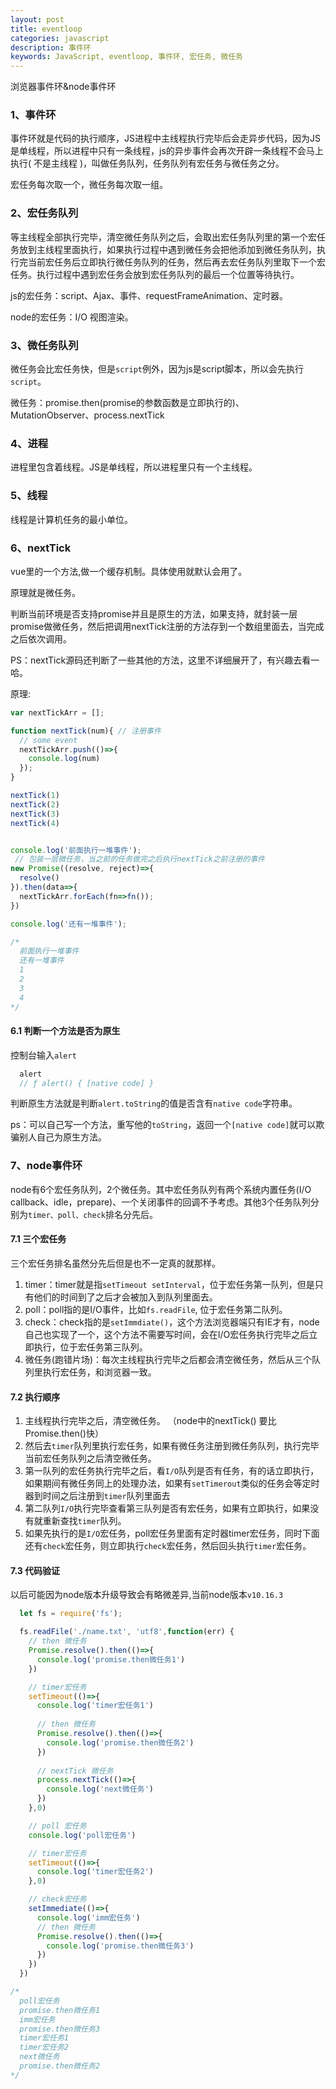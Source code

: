 ```yaml
---
layout: post
title: eventloop
categories: javascript
description: 事件环
keywords: JavaScript, eventloop, 事件环, 宏任务, 微任务
---
```


浏览器事件环&node事件环


### 1、事件环

事件环就是代码的执行顺序，JS进程中主线程执行完毕后会走异步代码，因为JS是单线程，所以进程中只有一条线程，js的异步事件会再次开辟一条线程不会马上执行( 不是主线程 )，叫做任务队列，任务队列有宏任务与微任务之分。

宏任务每次取一个，微任务每次取一组。

### 2、宏任务队列

等主线程全部执行完毕，清空微任务队列之后，会取出宏任务队列里的第一个宏任务放到主线程里面执行，如果执行过程中遇到微任务会把他添加到微任务队列，执行完当前宏任务后立即执行微任务队列的任务，然后再去宏任务队列里取下一个宏任务。执行过程中遇到宏任务会放到宏任务队列的最后一个位置等待执行。

js的宏任务：script、Ajax、事件、requestFrameAnimation、定时器。

node的宏任务：I/O 视图渲染。

### 3、微任务队列

微任务会比宏任务快，但是`script`例外，因为js是script脚本，所以会先执行`script`。

微任务：promise.then(promise的参数函数是立即执行的)、 MutationObserver、process.nextTick


### 4、进程

进程里包含着线程。JS是单线程，所以进程里只有一个主线程。


### 5、线程

线程是计算机任务的最小单位。


### 6、nextTick

vue里的一个方法,做一个缓存机制。具体使用就默认会用了。

原理就是微任务。

判断当前环境是否支持promise并且是原生的方法，如果支持，就封装一层promise做微任务，然后把调用nextTick注册的方法存到一个数组里面去，当完成之后依次调用。

PS：nextTick源码还判断了一些其他的方法，这里不详细展开了，有兴趣去看一哈。

原理:

```js
var nextTickArr = [];

function nextTick(num){ // 注册事件
  // some event
  nextTickArr.push(()=>{
    console.log(num)
  });
}

nextTick(1)
nextTick(2)
nextTick(3)
nextTick(4)


console.log('前面执行一堆事件');
 // 包装一层微任务，当之前的任务做完之后执行nextTick之前注册的事件
new Promise((resolve, reject)=>{
  resolve()
}).then(data=>{
  nextTickArr.forEach(fn=>fn());
})

console.log('还有一堆事件');

/*
  前面执行一堆事件
  还有一堆事件
  1
  2
  3
  4
*/
```

#### 6.1 判断一个方法是否为原生

控制台输入`alert`

```js
  alert
  // ƒ alert() { [native code] }
```

判断原生方法就是判断`alert.toString`的值是否含有`native code`字符串。

ps：可以自己写一个方法，重写他的`toString`，返回一个`[native code]`就可以欺骗别人自己为原生方法。


### 7、node事件环

node有6个宏任务队列，2个微任务。其中宏任务队列有两个系统内置任务(I/O callback、idle，prepare)、一个关闭事件的回调不予考虑。其他3个任务队列分别为`timer、poll、check`排名分先后。


#### 7.1 三个宏任务

三个宏任务排名虽然分先后但是也不一定真的就那样。

1. timer：timer就是指`setTimeout setInterval`，位于宏任务第一队列，但是只有他们的时间到了之后才会被加入到队列里面去。
2. poll：poll指的是I/O事件，比如`fs.readFile`, 位于宏任务第二队列。
3. check：check指的是`setImmdiate()`，这个方法浏览器端只有IE才有，node自己也实现了一个，这个方法不需要写时间，会在I/O宏任务执行完毕之后立即执行，位于宏任务第三队列。
4. 微任务(跑错片场)：每次主线程执行完毕之后都会清空微任务，然后从三个队列里执行宏任务，和浏览器一致。


#### 7.2 执行顺序

1. 主线程执行完毕之后，清空微任务。 （node中的nextTick() 要比Promise.then()快）
2. 然后去`timer`队列里执行宏任务，如果有微任务注册到微任务队列，执行完毕当前宏任务队列之后清空微任务。
3. 第一队列的宏任务执行完毕之后，看`I/O`队列是否有任务，有的话立即执行，如果期间有微任务同上的处理办法，如果有`setTimerout`类似的任务会等定时器到时间之后注册到`timer`队列里面去
4. 第二队列`I/O`执行完毕查看第三队列是否有宏任务，如果有立即执行，如果没有就重新查找`timer`队列。
5. 如果先执行的是`I/O`宏任务，poll宏任务里面有定时器timer宏任务，同时下面还有`check`宏任务，则立即执行`check`宏任务，然后回头执行`timer`宏任务。



#### 7.3 代码验证

以后可能因为node版本升级导致会有略微差异,当前node版本`v10.16.3`

```js
  let fs = require('fs');

  fs.readFile('./name.txt', 'utf8',function(err) {
    // then 微任务
    Promise.resolve().then(()=>{
      console.log('promise.then微任务1')
    })

    // timer宏任务
    setTimeout(()=>{
      console.log('timer宏任务1')
      
      // then 微任务
      Promise.resolve().then(()=>{
        console.log('promise.then微任务2')
      })
      
      // nextTick 微任务
      process.nextTick(()=>{
        console.log('next微任务')
      })
    },0)

    // poll 宏任务
    console.log('poll宏任务')

    // timer宏任务
    setTimeout(()=>{
      console.log('timer宏任务2')
    },0)

    // check宏任务
    setImmediate(()=>{
      console.log('imm宏任务')
      // then 微任务
      Promise.resolve().then(()=>{
        console.log('promise.then微任务3')
      })
    })
  })

/*
  poll宏任务
  promise.then微任务1
  imm宏任务
  promise.then微任务3
  timer宏任务1
  timer宏任务2
  next微任务
  promise.then微任务2
*/

```




